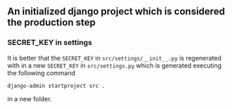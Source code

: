 ## An initialized django project which is considered the production step
### SECRET_KEY in settings
It is better that the ```SECRET_KEY``` in ```src/settings/__init__.py``` is regenerated with in a new ```SECRET_KEY``` in ```src/settings.py``` which is generated executing the following command
```
django-admin startproject src .
```
in a new folder.
